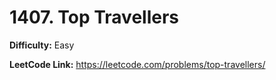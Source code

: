 # 1407. Top Travellers

**Difficulty:** Easy

**LeetCode Link:** https://leetcode.com/problems/top-travellers/

